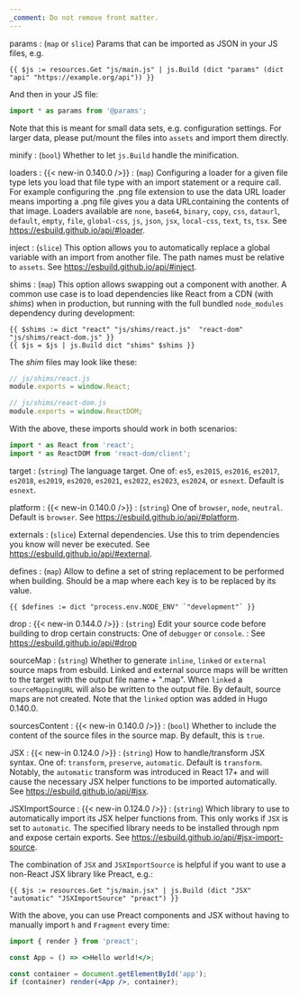 ```yaml
---
_comment: Do not remove front matter.
---
```


params
: (`map` or `slice`) Params that can be imported as JSON in your JS files, e.g.

  ```go-html-template
  {{ $js := resources.Get "js/main.js" | js.Build (dict "params" (dict "api" "https://example.org/api")) }}
  ```
  And then in your JS file:

  ```js
  import * as params from '@params';
  ```

  Note that this is meant for small data sets, e.g. configuration settings. For larger data, please put/mount the files into `assets` and import them directly.

minify
: (`bool`) Whether to let `js.Build` handle the minification.

loaders
: {{< new-in 0.140.0 />}}
: (`map`) Configuring a loader for a given file type lets you load that file type with an import statement or a require call. For example configuring the .png file extension to use the data URL loader means importing a .png file gives you a data URLcontaining the contents of that image. Loaders available are `none`, `base64`, `binary`, `copy`,  `css`,  `dataurl`, `default`, `empty`, `file`, `global-css`, `js`, `json`, `jsx`, `local-css`,  `text`, `ts`, `tsx`. See https://esbuild.github.io/api/#loader.

inject
: (`slice`) This option allows you to automatically replace a global variable with an import from another file. The path names must be relative to `assets`. See https://esbuild.github.io/api/#inject.

shims
: (`map`) This option allows swapping out a component with another. A common use case is to load dependencies like React from a CDN  (with _shims_) when in production, but running with the full bundled `node_modules` dependency during development:

  ```go-html-template
  {{ $shims := dict "react" "js/shims/react.js"  "react-dom" "js/shims/react-dom.js" }}
  {{ $js = $js | js.Build dict "shims" $shims }}
  ```

  The _shim_ files may look like these:

  ```js
  // js/shims/react.js
  module.exports = window.React;
  ```

  ```js
  // js/shims/react-dom.js
  module.exports = window.ReactDOM;
  ```

  With the above, these imports should work in both scenarios:

  ```js
  import * as React from 'react';
  import * as ReactDOM from 'react-dom/client';
  ```

target
: (`string`) The language target. One of: `es5`, `es2015`, `es2016`, `es2017`, `es2018`, `es2019`, `es2020`, `es2021`, `es2022`, `es2023`, `es2024`, or `esnext`. Default is `esnext`.

platform
: {{< new-in 0.140.0 />}}
: (`string`) One of `browser`, `node`, `neutral`. Default is `browser`. See https://esbuild.github.io/api/#platform.

externals
: (`slice`) External dependencies. Use this to trim dependencies you know will never be executed. See https://esbuild.github.io/api/#external.

defines
: (`map`) Allow to define a set of string replacement to be performed when building. Should be a map where each key is to be replaced by its value.

  ```go-html-template
  {{ $defines := dict "process.env.NODE_ENV" `"development"` }}
  ```

drop
: {{< new-in 0.144.0 />}}
: (`string`) Edit your source code before building to drop certain constructs: One of `debugger` or `console`.
: See https://esbuild.github.io/api/#drop

sourceMap
: (`string`) Whether to generate `inline`, `linked` or `external` source maps from esbuild. Linked and external source maps will be written to the target with the output file name + ".map". When `linked` a `sourceMappingURL` will also be written to the output file. By default, source maps are not created. Note that the `linked` option was added in Hugo 0.140.0.

sourcesContent
: {{< new-in 0.140.0 />}}
: (`bool`) Whether to include the content of the source files in the source map. By default, this is `true`.

JSX
: {{< new-in 0.124.0 />}}
: (`string`) How to handle/transform JSX syntax. One of: `transform`, `preserve`, `automatic`. Default is `transform`. Notably, the `automatic` transform was introduced in React 17+ and will cause the necessary JSX helper functions to be imported automatically. See https://esbuild.github.io/api/#jsx.

JSXImportSource
: {{< new-in 0.124.0 />}}
: (`string`) Which library to use to automatically import its JSX helper functions from. This only works if `JSX` is set to `automatic`. The specified library needs to be installed through npm and expose certain exports. See https://esbuild.github.io/api/#jsx-import-source.

  The combination of `JSX` and `JSXImportSource` is helpful if you want to use a non-React JSX library like Preact, e.g.:

  ```go-html-template
  {{ $js := resources.Get "js/main.jsx" | js.Build (dict "JSX" "automatic" "JSXImportSource" "preact") }}
  ```

  With the above, you can use Preact components and JSX without having to manually import `h` and `Fragment` every time:

  ```jsx
  import { render } from 'preact';

  const App = () => <>Hello world!</>;

  const container = document.getElementById('app');
  if (container) render(<App />, container);
  ```
